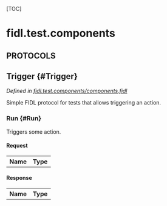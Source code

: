 [TOC]

# fidl.test.components


## **PROTOCOLS**

## Trigger {#Trigger}
*Defined in [fidl.test.components/components.fidl](https://fuchsia.googlesource.com/fuchsia/+/master/src/sys/component_manager/tests/fidl/components.fidl#9)*

<p>Simple FIDL protocol for tests that allows triggering an action.</p>

### Run {#Run}

<p>Triggers some action.</p>

#### Request
<table>
    <tr><th>Name</th><th>Type</th></tr>
    </table>


#### Response
<table>
    <tr><th>Name</th><th>Type</th></tr>
    </table>
















